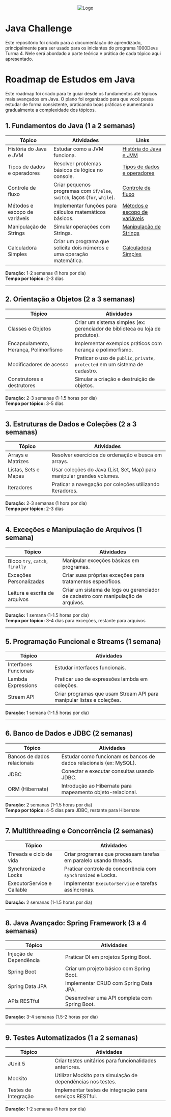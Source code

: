 
<p align="center">
  <img src="https://i.imgur.com/OlAXmKK.png" alt="Logo">
</p>

# Java Challenge
Este repositório foi criado para a documentação de aprendizado, principalmente para ser usado para os iniciantes do programa 1000Devs Turma 4. Nele será abordado a parte teórica e prática de cada tópico aqui apresentado.

# Roadmap de Estudos em Java

Este roadmap foi criado para te guiar desde os fundamentos até tópicos mais avançados em Java. O plano foi organizado para que você possa estudar de forma consistente, praticando boas práticas e aumentando gradualmente a complexidade dos tópicos.

## 1. Fundamentos do Java (1 a 2 semanas)

| Tópico                          | Atividades                                                                 | Links                                                                                                                                               |
|----------------------------------|----------------------------------------------------------------------------|-----------------------------------------------------------------------------------------------------------------------------------------------------|
| História do Java e JVM           | Estudar como a JVM funciona.                                               | [História do Java e JVM](https://friendly-king-597.notion.site/Hist-ria-do-Java-5ca63bf92944407284f4050546b1d8f6?pvs=4)                              |
| Tipos de dados e operadores      | Resolver problemas básicos de lógica no console.                           | [Tipos de dados e operadores](https://friendly-king-597.notion.site/Tipos-de-Dados-1079c07fc35a800f943ec48f3c4c24d6)                                 |
| Controle de fluxo                | Criar pequenos programas com `if/else`, `switch`, laços (`for`, `while`).   | [Controle de fluxo](https://www.notion.so/Controle-de-Flu-1079c07fc35a80f9b444fd12e0a38fb8)                                                        |
| Métodos e escopo de variáveis    | Implementar funções para cálculos matemáticos básicos.                     | [Métodos e escopo de variáveis](https://github.com/Jorgeluisreis/JavaChallenge)                                                                      |
| Manipulação de Strings           | Simular operações com Strings.                                             | [Manipulação de Strings](https://friendly-king-597.notion.site/Manipula-o-de-Strings-1089c07fc35a80efab8ad5a0448c5f4f)                               |
| Calculadora Simples              | Criar um programa que solicita dois números e uma operação matemática.     | [Calculadora Simples](https://github.com/Jorgeluisreis/JavaChallenge/tree/main/Calculadora)                                                        |

**Duração:** 1-2 semanas (1 hora por dia)  
**Tempo por tópico:** 2-3 dias

---


## 2. Orientação a Objetos (2 a 3 semanas)

| Tópico                            | Atividades                                                                        |
|------------------------------------|-----------------------------------------------------------------------------------|
| Classes e Objetos                 | Criar um sistema simples (ex: gerenciador de biblioteca ou loja de produtos).      |
| Encapsulamento, Herança, Polimorfismo | Implementar exemplos práticos com herança e polimorfismo.                         |
| Modificadores de acesso            | Praticar o uso de `public`, `private`, `protected` em um sistema de cadastro.      |
| Construtores e destrutores         | Simular a criação e destruição de objetos.                                         |

**Duração:** 2-3 semanas (1-1.5 horas por dia)  
**Tempo por tópico:** 3-5 dias

---

## 3. Estruturas de Dados e Coleções (2 a 3 semanas)

| Tópico                      | Atividades                                                              |
|------------------------------|-------------------------------------------------------------------------|
| Arrays e Matrizes            | Resolver exercícios de ordenação e busca em arrays.                     |
| Listas, Sets e Mapas         | Usar coleções do Java (List, Set, Map) para manipular grandes volumes.  |
| Iteradores                   | Praticar a navegação por coleções utilizando Iteradores.                |

**Duração:** 2-3 semanas (1 hora por dia)  
**Tempo por tópico:** 2-3 dias

---

## 4. Exceções e Manipulação de Arquivos (1 semana)

| Tópico                        | Atividades                                                             |
|--------------------------------|------------------------------------------------------------------------|
| Bloco `try`, `catch`, `finally`| Manipular exceções básicas em programas.                               |
| Exceções Personalizadas        | Criar suas próprias exceções para tratamentos específicos.             |
| Leitura e escrita de arquivos  | Criar um sistema de logs ou gerenciador de cadastro com manipulação de arquivos. |

**Duração:** 1 semana (1-1.5 horas por dia)  
**Tempo por tópico:** 3-4 dias para exceções, restante para arquivos

---

## 5. Programação Funcional e Streams (1 semana)

| Tópico                       | Atividades                                                              |
|-------------------------------|-------------------------------------------------------------------------|
| Interfaces Funcionais         | Estudar interfaces funcionais.                                          |
| Lambda Expressions            | Praticar uso de expressões lambda em coleções.                          |
| Stream API                    | Criar programas que usam Stream API para manipular listas e coleções.   |

**Duração:** 1 semana (1-1.5 horas por dia)

---

## 6. Banco de Dados e JDBC (2 semanas)

| Tópico                     | Atividades                                                                |
|-----------------------------|---------------------------------------------------------------------------|
| Bancos de dados relacionais | Estudar como funcionam os bancos de dados relacionais (ex: MySQL).         |
| JDBC                        | Conectar e executar consultas usando JDBC.                                |
| ORM (Hibernate)             | Introdução ao Hibernate para mapeamento objeto-relacional.                |

**Duração:** 2 semanas (1-1.5 horas por dia)  
**Tempo por tópico:** 4-5 dias para JDBC, restante para Hibernate

---

## 7. Multithreading e Concorrência (2 semanas)

| Tópico                       | Atividades                                                                |
|-------------------------------|---------------------------------------------------------------------------|
| Threads e ciclo de vida       | Criar programas que processam tarefas em paralelo usando threads.         |
| Synchronized e Locks          | Praticar controle de concorrência com `synchronized` e Locks.             |
| ExecutorService e Callable    | Implementar `ExecutorService` e tarefas assíncronas.                     |

**Duração:** 2 semanas (1-1.5 horas por dia)

---

## 8. Java Avançado: Spring Framework (3 a 4 semanas)

| Tópico                        | Atividades                                                             |
|--------------------------------|------------------------------------------------------------------------|
| Injeção de Dependência         | Praticar DI em projetos Spring Boot.                                    |
| Spring Boot                    | Criar um projeto básico com Spring Boot.                               |
| Spring Data JPA                | Implementar CRUD com Spring Data JPA.                                  |
| APIs RESTful                   | Desenvolver uma API completa com Spring Boot.                          |

**Duração:** 3-4 semanas (1.5-2 horas por dia)

---

## 9. Testes Automatizados (1 a 2 semanas)

| Tópico                        | Atividades                                                             |
|--------------------------------|------------------------------------------------------------------------|
| JUnit 5                       | Criar testes unitários para funcionalidades anteriores.                |
| Mockito                       | Utilizar Mockito para simulação de dependências nos testes.            |
| Testes de Integração           | Implementar testes de integração para serviços RESTful.                |

**Duração:** 1-2 semanas (1 hora por dia)
